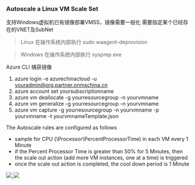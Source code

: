 ### Autoscale a Linux VM Scale Set ###

支持Windows虚拟机已有镜像部署VMSS，镜像需要一般化
需要指定某个已经存在的VNET及SubNet

> Linux 在操作系统内部执行
sudo waagent-deprovision

> Windows 在操作系统内部执行
sysprep.exe

Azure CLI 捕获镜像

1. azure login -e azurechinacloud -u youradmin@org.partner.onmschina.cn
2. azure account set yoursubscriptionname
3. azure vm deallocate -g yourresourcegroup -n yourvmname
4. azure vm generalize -g yourresourcegroup -n yourvmname
5. azure vm capture -g yourresourcegroup -n yourvmname -p yourvmname -t yourvmnameTemplate.json

The Autoscale rules are configured as follows
- sample for CPU (\\Processor\\PercentProcessorTime) in each VM every 1 Minute
- if the Percent Processor Time is greater than 50% for 5 Minutes, then the scale out action (add more VM instances, one at a time) is triggered
- once the scale out action is completed, the cool down period is 1 Minute


<a href="https://portal.azure.cn/#create/Microsoft.Template/uri/https%3A%2F%2Fraw.githubusercontent.com%2Fdafoyiming%2Fazure-quick-start-china%2Fmeat%2F201-vmss-windows-customerimage-autoscale-existing-vnet%2Fazuredeploy.json" target="_blank">
    <img src="http://azuredeploy.net/deploybutton.png"/>
</a>
<a href="http://armviz.io/#/?load=https%3A%2F%2Fgithub.com%2Faryamo%2Fazurejson%2Fblob%2Fmaster%2F201-vmss-ubuntu-autoscale%2Fazuredeploy.json" target="_blank">
    <img src="http://armviz.io/visualizebutton.png"/>
</a>
